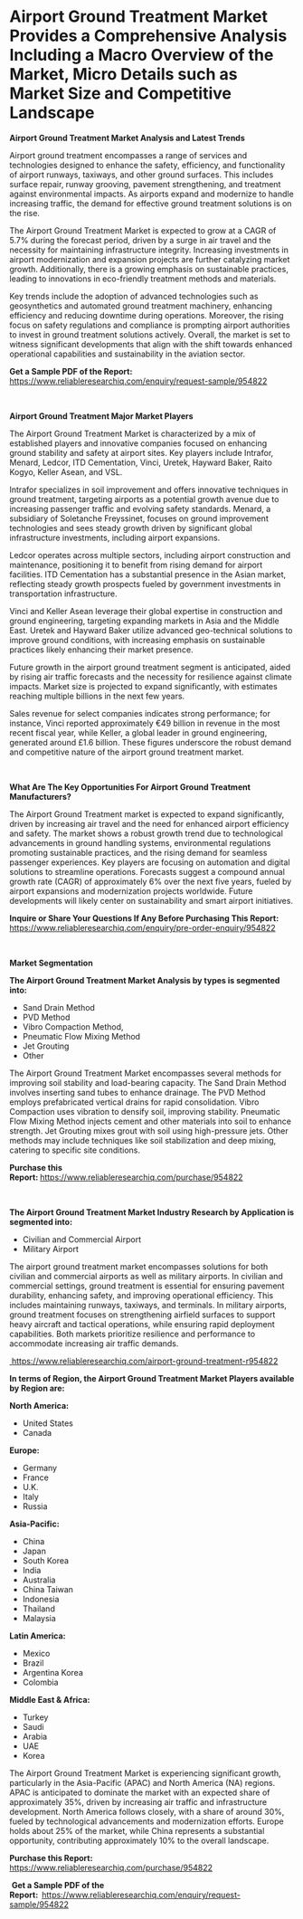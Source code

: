 <p><h1>Airport Ground Treatment Market Provides a Comprehensive Analysis Including a Macro Overview of the Market, Micro Details such as Market Size and Competitive Landscape</h1></p><p><strong>Airport Ground Treatment Market Analysis and Latest Trends</strong></p>
<p><p>Airport ground treatment encompasses a range of services and technologies designed to enhance the safety, efficiency, and functionality of airport runways, taxiways, and other ground surfaces. This includes surface repair, runway grooving, pavement strengthening, and treatment against environmental impacts. As airports expand and modernize to handle increasing traffic, the demand for effective ground treatment solutions is on the rise.</p><p>The Airport Ground Treatment Market is expected to grow at a CAGR of 5.7% during the forecast period, driven by a surge in air travel and the necessity for maintaining infrastructure integrity. Increasing investments in airport modernization and expansion projects are further catalyzing market growth. Additionally, there is a growing emphasis on sustainable practices, leading to innovations in eco-friendly treatment methods and materials.</p><p>Key trends include the adoption of advanced technologies such as geosynthetics and automated ground treatment machinery, enhancing efficiency and reducing downtime during operations. Moreover, the rising focus on safety regulations and compliance is prompting airport authorities to invest in ground treatment solutions actively. Overall, the market is set to witness significant developments that align with the shift towards enhanced operational capabilities and sustainability in the aviation sector.</p></p>
<p><strong>Get a Sample PDF of the Report:&nbsp;</strong> <a href="https://www.reliableresearchiq.com/enquiry/request-sample/954822?utm_campaign=973&utm_medium=2&utm_source=Github&utm_content=ia&utm_term=18042025&utm_id=airport-ground-treatment">https://www.reliableresearchiq.com/enquiry/request-sample/954822</a></p>
<p>&nbsp;</p>
<p><strong>Airport Ground Treatment Major Market Players</strong></p>
<p><p>The Airport Ground Treatment Market is characterized by a mix of established players and innovative companies focused on enhancing ground stability and safety at airport sites. Key players include Intrafor, Menard, Ledcor, ITD Cementation, Vinci, Uretek, Hayward Baker, Raito Kogyo, Keller Asean, and VSL. </p><p>Intrafor specializes in soil improvement and offers innovative techniques in ground treatment, targeting airports as a potential growth avenue due to increasing passenger traffic and evolving safety standards. Menard, a subsidiary of Soletanche Freyssinet, focuses on ground improvement technologies and sees steady growth driven by significant global infrastructure investments, including airport expansions. </p><p>Ledcor operates across multiple sectors, including airport construction and maintenance, positioning it to benefit from rising demand for airport facilities. ITD Cementation has a substantial presence in the Asian market, reflecting steady growth prospects fueled by government investments in transportation infrastructure.</p><p>Vinci and Keller Asean leverage their global expertise in construction and ground engineering, targeting expanding markets in Asia and the Middle East. Uretek and Hayward Baker utilize advanced geo-technical solutions to improve ground conditions, with increasing emphasis on sustainable practices likely enhancing their market presence. </p><p>Future growth in the airport ground treatment segment is anticipated, aided by rising air traffic forecasts and the necessity for resilience against climate impacts. Market size is projected to expand significantly, with estimates reaching multiple billions in the next few years.</p><p>Sales revenue for select companies indicates strong performance; for instance, Vinci reported approximately €49 billion in revenue in the most recent fiscal year, while Keller, a global leader in ground engineering, generated around £1.6 billion. These figures underscore the robust demand and competitive nature of the airport ground treatment market.</p></p>
<p>&nbsp;</p>
<p><strong>What Are The Key Opportunities For Airport Ground Treatment Manufacturers?</strong></p>
<p><p>The Airport Ground Treatment market is expected to expand significantly, driven by increasing air travel and the need for enhanced airport efficiency and safety. The market shows a robust growth trend due to technological advancements in ground handling systems, environmental regulations promoting sustainable practices, and the rising demand for seamless passenger experiences. Key players are focusing on automation and digital solutions to streamline operations. Forecasts suggest a compound annual growth rate (CAGR) of approximately 6% over the next five years, fueled by airport expansions and modernization projects worldwide. Future developments will likely center on sustainability and smart airport initiatives.</p></p>
<p><strong>Inquire or Share Your Questions If Any Before Purchasing This Report:</strong> <a href="https://www.reliableresearchiq.com/enquiry/pre-order-enquiry/954822?utm_campaign=973&utm_medium=2&utm_source=Github&utm_content=ia&utm_term=18042025&utm_id=airport-ground-treatment">https://www.reliableresearchiq.com/enquiry/pre-order-enquiry/954822</a></p>
<p>&nbsp;</p>
<p><strong>Market Segmentation</strong></p>
<p><strong>The Airport Ground Treatment Market Analysis by types is segmented into:</strong></p>
<p><ul><li>Sand Drain Method</li><li>PVD Method</li><li>Vibro Compaction Method,</li><li>Pneumatic Flow Mixing Method</li><li>Jet Grouting</li><li>Other</li></ul></p>
<p><p>The Airport Ground Treatment Market encompasses several methods for improving soil stability and load-bearing capacity. The Sand Drain Method involves inserting sand tubes to enhance drainage. The PVD Method employs prefabricated vertical drains for rapid consolidation. Vibro Compaction uses vibration to densify soil, improving stability. Pneumatic Flow Mixing Method injects cement and other materials into soil to enhance strength. Jet Grouting mixes grout with soil using high-pressure jets. Other methods may include techniques like soil stabilization and deep mixing, catering to specific site conditions.</p></p>
<p><strong>Purchase this Report:&nbsp;</strong><a href="https://www.reliableresearchiq.com/purchase/954822?utm_campaign=973&utm_medium=2&utm_source=Github&utm_content=ia&utm_term=18042025&utm_id=airport-ground-treatment">https://www.reliableresearchiq.com/purchase/954822</a></p>
<p>&nbsp;</p>
<p><strong>The Airport Ground Treatment Market Industry Research by Application is segmented into:</strong></p>
<p><ul><li>Civilian and Commercial Airport</li><li>Military Airport</li></ul></p>
<p><p>The airport ground treatment market encompasses solutions for both civilian and commercial airports as well as military airports. In civilian and commercial settings, ground treatment is essential for ensuring pavement durability, enhancing safety, and improving operational efficiency. This includes maintaining runways, taxiways, and terminals. In military airports, ground treatment focuses on strengthening airfield surfaces to support heavy aircraft and tactical operations, while ensuring rapid deployment capabilities. Both markets prioritize resilience and performance to accommodate increasing air traffic demands.</p></p>
<p><a href="https://www.reliableresearchiq.com/airport-ground-treatment-r954822?utm_campaign=973&utm_medium=2&utm_source=Github&utm_content=ia&utm_term=18042025&utm_id=airport-ground-treatment">&nbsp;https://www.reliableresearchiq.com/airport-ground-treatment-r954822</a></p>
<p><strong>In terms of Region, the Airport Ground Treatment Market Players available by Region are:</strong></p>
<p>
    <p> <strong> North America: </strong>
        <ul>
            <li>United States</li>
            <li>Canada</li>
        </ul>
        </p> 
    <p> <strong> Europe: </strong>
        <ul>
            <li>Germany</li>
            <li>France</li>
            <li>U.K.</li>
            <li>Italy</li>
            <li>Russia</li>
        </ul>
        </p> 
    <p> <strong> Asia-Pacific: </strong>
        <ul>
            <li>China</li>
            <li>Japan</li>
            <li>South Korea</li>
            <li>India</li>
            <li>Australia</li>
            <li>China Taiwan</li>
            <li>Indonesia</li>
            <li>Thailand</li>
            <li>Malaysia</li>
        </ul>
        </p> 
    <p> <strong> Latin America: </strong>
        <ul>
            <li>Mexico</li>
            <li>Brazil</li>
            <li>Argentina Korea</li>
            <li>Colombia</li>
        </ul>
        </p> 
    <p> <strong> Middle East & Africa: </strong>
        <ul>
            <li>Turkey</li>
            <li>Saudi</li>
            <li>Arabia</li>
            <li>UAE</li>
            <li>Korea</li>
        </ul>
    </p>
    </p>
<p><p>The Airport Ground Treatment Market is experiencing significant growth, particularly in the Asia-Pacific (APAC) and North America (NA) regions. APAC is anticipated to dominate the market with an expected share of approximately 35%, driven by increasing air traffic and infrastructure development. North America follows closely, with a share of around 30%, fueled by technological advancements and modernization efforts. Europe holds about 25% of the market, while China represents a substantial opportunity, contributing approximately 10% to the overall landscape.</p></p>
<p><strong>Purchase this Report: </strong><a href="https://www.reliableresearchiq.com/purchase/954822?utm_campaign=973&utm_medium=2&utm_source=Github&utm_content=ia&utm_term=18042025&utm_id=airport-ground-treatment">https://www.reliableresearchiq.com/purchase/954822</a></p>
<p>&nbsp;<strong>Get a Sample PDF of the Report:&nbsp;&nbsp;</strong><a href="https://www.reliableresearchiq.com/enquiry/request-sample/954822?utm_campaign=973&utm_medium=2&utm_source=Github&utm_content=ia&utm_term=18042025&utm_id=airport-ground-treatment">https://www.reliableresearchiq.com/enquiry/request-sample/954822</a></p>
<p><strong></strong></p>
<p><p></p><p></p><p></p></p>